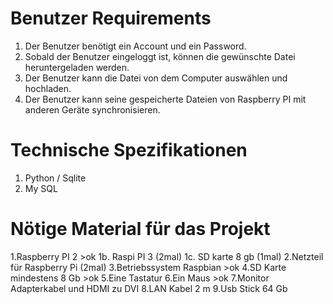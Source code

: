 # Benutzer Requirements 

 1. Der Benutzer benötigt ein Account und ein Password.
 2. Sobald der Benutzer eingeloggt ist, können die gewünschte Datei heruntergeladen werden.
 3. Der Benutzer kann die Datei von dem Computer auswählen und hochladen.
 4. Der Benutzer kann seine gespeicherte Dateien von Raspberry PI mit anderen Geräte synchronisieren.

# Technische Spezifikationen
1. Python / Sqlite
2. My SQL 


# Nötige Material für das Projekt

1.Raspberry PI 2 >ok
1b. Raspi PI 3 (2mal)
1c. SD karte 8 gb (1mal)
2.Netzteil für  Raspberry Pi (2mal)
3.Betriebssystem Raspbian >ok
4.SD Karte mindestens 8 Gb >ok
5.Eine Tastatur
6.Ein Maus >ok
7.Monitor Adapterkabel und HDMI zu DVI
8.LAN Kabel 2 m
9.Usb Stick 64 Gb 


